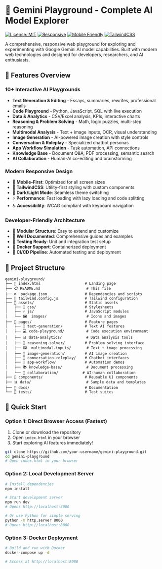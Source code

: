 # 🚀 Gemini Playground - Complete AI Model Explorer

[![License: MIT](https://img.shields.io/badge/License-MIT-yellow.svg)](https://opensource.org/licenses/MIT)
[![Responsive](https://img.shields.io/badge/Responsive-Yes-green.svg)](https://github.com/your-repo/gemini-playground)
[![Mobile Friendly](https://img.shields.io/badge/Mobile-Friendly-blue.svg)](https://github.com/your-repo/gemini-playground)
[![TailwindCSS](https://img.shields.io/badge/Tailwind-CSS-38B2AC.svg)](https://tailwindcss.com/)

A comprehensive, responsive web playground for exploring and experimenting with Google Gemini AI model capabilities. Built with modern web technologies and designed for developers, researchers, and AI enthusiasts.

## 🌟 Features Overview

### **10+ Interactive AI Playgrounds**
- **Text Generation & Editing** - Essays, summaries, rewrites, professional emails
- **Code Playground** - Python, JavaScript, SQL with live execution
- **Data & Analytics** - CSV/Excel analysis, KPIs, interactive charts
- **Reasoning & Problem Solving** - Math, logic puzzles, multi-step reasoning
- **Multimodal Analysis** - Text + image inputs, OCR, visual understanding
- **Image Generation** - AI-powered image creation with style controls
- **Conversation & Roleplay** - Specialized chatbot personas
- **App Workflow Simulation** - Task automation, API connections
- **Knowledge Base** - Document Q&A, PDF processing, semantic search
- **AI Collaboration** - Human-AI co-editing and brainstorming

### **Modern Responsive Design**
- 📱 **Mobile-First**: Optimized for all screen sizes
- 🎨 **TailwindCSS**: Utility-first styling with custom components
- 🌙 **Dark/Light Mode**: Seamless theme switching
- ⚡ **Performance**: Fast loading with lazy loading and code splitting
- ♿ **Accessibility**: WCAG compliant with keyboard navigation

### **Developer-Friendly Architecture**
- 🔧 **Modular Structure**: Easy to extend and customize
- 📝 **Well Documented**: Comprehensive guides and examples
- 🧪 **Testing Ready**: Unit and integration test setup
- 🐳 **Docker Support**: Containerized deployment
- 🔄 **CI/CD Pipeline**: Automated testing and deployment

## 📁 Project Structure

```
gemini-playground/
├── 📄 index.html                    # Landing page
├── 📋 README.md                     # This file
├── ⚙️  package.json                 # Dependencies and scripts
├── 🎨 tailwind.config.js            # Tailwind configuration
├── 📁 assets/                       # Static assets
│   ├── 🎨 css/                      # Stylesheets
│   ├── ⚡ js/                       # JavaScript modules
│   └── 🖼️  images/                  # Icons and images
├── 📁 pages/                        # Feature pages
│   ├── 📝 text-generation/          # Text AI features
│   ├── 💻 code-playground/          # Code execution environment
│   ├── 📊 data-analytics/           # Data analysis tools
│   ├── 🧠 reasoning-solver/         # Problem solving interface
│   ├── 🖼️  multimodal-inputs/       # Text + image processing
│   ├── 🎨 image-generation/         # AI image creation
│   ├── 💬 conversation-roleplay/    # Chatbot interfaces
│   ├── 🔧 app-workflow/             # Automation demos
│   ├── 📚 knowledge-base/           # Document processing
│   └── 🤝 collaboration/           # AI-human collaboration
├── 🧩 components/                   # Reusable UI components
├── 📊 data/                         # Sample data and templates
├── 📖 docs/                         # Documentation
└── 🧪 tests/                        # Test suites
```

## 🚀 Quick Start

### **Option 1: Direct Browser Access (Fastest)**
1. Clone or download the repository
2. Open `index.html` in your browser
3. Start exploring AI features immediately!

```bash
git clone https://github.com/your-username/gemini-playground.git
cd gemini-playground
# Open index.html in your browser
```

### **Option 2: Local Development Server**
```bash
# Install dependencies
npm install

# Start development server
npm run dev
# Opens http://localhost:3000

# Or use Python for simple serving
python -m http.server 8000
# Opens http://localhost:8000
```

### **Option 3: Docker Deployment**
```bash
# Build and run with Docker
docker-compose up -d

# Access at http://localhost:8080
```

## 
